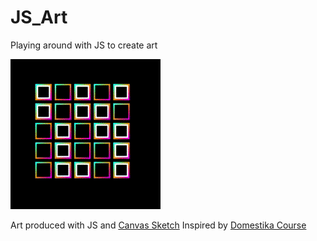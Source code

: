 # JS_Art
Playing around with JS to create art

![This is an image](/Assets/squares.gif)


Art produced with JS and [Canvas Sketch]( https://www.npmjs.com/package/canvas-sketch.)
Inspired by [Domestika Course](https://www.domestika.org/de/courses/2729-creative-coding-programmiere-visuelles-material-mit-javascript)
